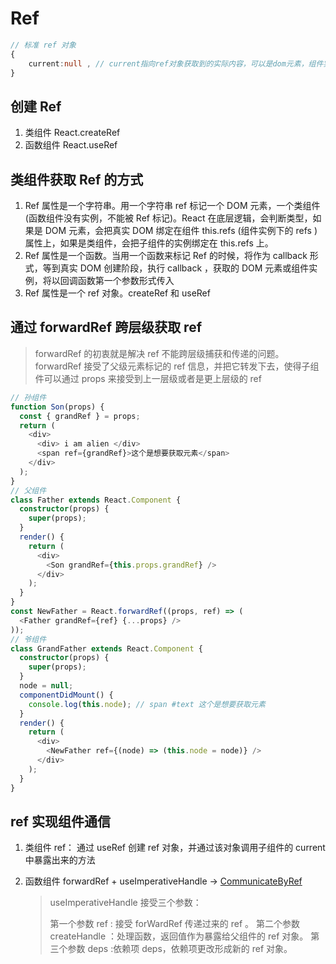 # Ref

```ts
// 标准 ref 对象
{
    current:null , // current指向ref对象获取到的实际内容，可以是dom元素，组件实例，或者其他。
}
```

## 创建 Ref

1. 类组件 React.createRef
2. 函数组件 React.useRef

## 类组件获取 Ref 的方式

1. Ref 属性是一个字符串。用一个字符串 ref 标记一个 DOM 元素，一个类组件(函数组件没有实例，不能被 Ref 标记)。React 在底层逻辑，会判断类型，如果是 DOM 元素，会把真实 DOM 绑定在组件 this.refs (组件实例下的 refs )属性上，如果是类组件，会把子组件的实例绑定在 this.refs 上。
2. Ref 属性是一个函数。当用一个函数来标记 Ref 的时候，将作为 callback 形式，等到真实 DOM 创建阶段，执行 callback ，获取的 DOM 元素或组件实例，将以回调函数第一个参数形式传入
3. Ref 属性是一个 ref 对象。createRef 和 useRef

## 通过 forwardRef 跨层级获取 ref

> forwardRef 的初衷就是解决 ref 不能跨层级捕获和传递的问题。 forwardRef 接受了父级元素标记的 ref 信息，并把它转发下去，使得子组件可以通过 props 来接受到上一层级或者是更上层级的 ref

```ts
// 孙组件
function Son(props) {
  const { grandRef } = props;
  return (
    <div>
      <div> i am alien </div>
      <span ref={grandRef}>这个是想要获取元素</span>
    </div>
  );
}
// 父组件
class Father extends React.Component {
  constructor(props) {
    super(props);
  }
  render() {
    return (
      <div>
        <Son grandRef={this.props.grandRef} />
      </div>
    );
  }
}
const NewFather = React.forwardRef((props, ref) => (
  <Father grandRef={ref} {...props} />
));
// 爷组件
class GrandFather extends React.Component {
  constructor(props) {
    super(props);
  }
  node = null;
  componentDidMount() {
    console.log(this.node); // span #text 这个是想要获取元素
  }
  render() {
    return (
      <div>
        <NewFather ref={(node) => (this.node = node)} />
      </div>
    );
  }
}
```

## ref 实现组件通信

1. 类组件 ref： 通过 useRef 创建 ref 对象，并通过该对象调用子组件的 current 中暴露出来的方法

2. 函数组件 forwardRef + useImperativeHandle -> [CommunicateByRef](../../../../apps/react-project/src/components/CommunicateByRef.jsx)
   > useImperativeHandle 接受三个参数：
   >
   > 第一个参数 ref : 接受 forWardRef 传递过来的 ref 。
   > 第二个参数 createHandle ：处理函数，返回值作为暴露给父组件的 ref 对象。
   > 第三个参数 deps :依赖项 deps，依赖项更改形成新的 ref 对象。
